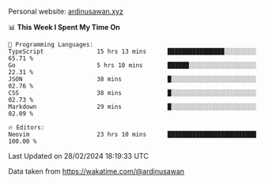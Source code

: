Personal website: [ardinusawan.xyz](https://ardinusawan.xyz)

<!--START_SECTION:waka-->
📊 **This Week I Spent My Time On** 

```text
💬 Programming Languages: 
TypeScript               15 hrs 13 mins      ████████████████░░░░░░░░░   65.71 % 
Go                       5 hrs 10 mins       ██████░░░░░░░░░░░░░░░░░░░   22.31 % 
JSON                     38 mins             █░░░░░░░░░░░░░░░░░░░░░░░░   02.76 % 
CSS                      38 mins             █░░░░░░░░░░░░░░░░░░░░░░░░   02.73 % 
Markdown                 29 mins             █░░░░░░░░░░░░░░░░░░░░░░░░   02.09 % 

🔥 Editors: 
Neovim                   23 hrs 10 mins      █████████████████████████   100.00 % 
```


 Last Updated on 28/02/2024 18:19:33 UTC
<!--END_SECTION:waka-->
Data taken from https://wakatime.com/@ardinusawan
